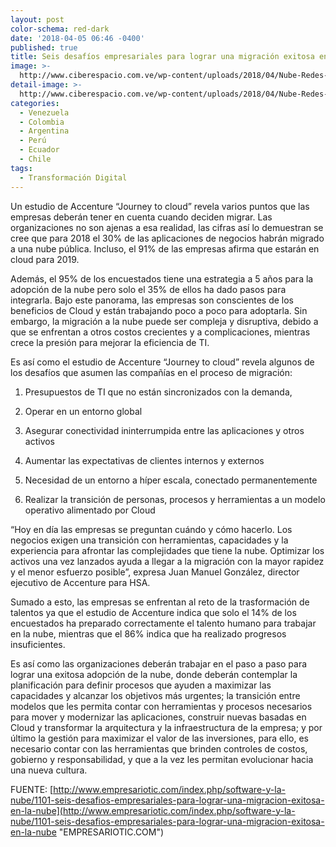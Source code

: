 ```yaml
---
layout: post
color-schema: red-dark
date: '2018-04-05 06:46 -0400'
published: true
title: Seis desafíos empresariales para lograr una migración exitosa en la nube
image: >-
  http://www.ciberespacio.com.ve/wp-content/uploads/2018/04/Nube-Redes-Sociales.jpg
detail-image: >-
  http://www.ciberespacio.com.ve/wp-content/uploads/2018/04/Nube-Redes-Sociales.jpg
categories:
  - Venezuela
  - Colombia
  - Argentina
  - Perú
  - Ecuador
  - Chile
tags:
  - Transformación Digital
---
```

Un estudio de Accenture “Journey to cloud” revela varios puntos que las empresas deberán tener en cuenta cuando deciden migrar. Las organizaciones no son ajenas a esa realidad, las cifras así lo demuestran se cree que para 2018 el 30% de las aplicaciones de negocios habrán migrado a una nube pública. Incluso, el 91% de las empresas afirma que estarán en cloud para 2019.

Además, el 95% de los encuestados tiene una estrategia a 5 años para la adopción de la nube pero solo el 35% de ellos ha dado pasos para integrarla. Bajo este panorama, las empresas son conscientes de los beneficios de Cloud y están trabajando poco a poco para adoptarla. Sin embargo, la migración a la nube puede ser compleja y disruptiva, debido a que se enfrentan a otros costos crecientes y a complicaciones, mientras crece la presión para mejorar la eficiencia de TI.

Es así como el estudio de Accenture “Journey to cloud” revela algunos de los desafíos que asumen las compañías en el proceso de migración:

1.   Presupuestos de TI que no están sincronizados con la demanda,

2.   Operar en un entorno global

3.   Asegurar conectividad ininterrumpida entre las aplicaciones y otros activos

4.   Aumentar las expectativas de clientes internos y externos

5.   Necesidad de un entorno a híper escala, conectado permanentemente

6.   Realizar la transición de personas, procesos y herramientas a un modelo operativo alimentado por Cloud

“Hoy en día las empresas se preguntan cuándo y cómo hacerlo. Los negocios exigen una transición con herramientas, capacidades y la experiencia para afrontar las complejidades que tiene la nube. Optimizar los activos una vez lanzados ayuda a llegar a la migración con la mayor rapidez y el menor esfuerzo posible”, expresa Juan Manuel González, director ejecutivo de Accenture para HSA.

Sumado a esto, las empresas se enfrentan al reto de la trasformación de talentos ya que el estudio de Accenture indica que solo el 14% de los encuestados ha preparado correctamente el talento humano para trabajar en la nube, mientras que el 86% indica que ha realizado progresos insuficientes.

Es así como las organizaciones deberán trabajar en el paso a paso para lograr una exitosa adopción de la nube, donde deberán contemplar la planificación para definir procesos que ayuden a maximizar las capacidades y alcanzar los objetivos más urgentes; la transición entre modelos que les permita contar con herramientas y procesos necesarios para mover y modernizar las aplicaciones, construir nuevas basadas en Cloud y transformar la arquitectura y la infraestructura de la empresa; y por último la gestión para maximizar el valor de las inversiones, para ello, es necesario contar con las herramientas que brinden controles de costos, gobierno y responsabilidad, y que a la vez les permitan evolucionar hacia una nueva cultura.

FUENTE: [http://www.empresariotic.com/index.php/software-y-la-nube/1101-seis-desafios-empresariales-para-lograr-una-migracion-exitosa-en-la-nube](http://www.empresariotic.com/index.php/software-y-la-nube/1101-seis-desafios-empresariales-para-lograr-una-migracion-exitosa-en-la-nube "EMPRESARIOTIC.COM")
